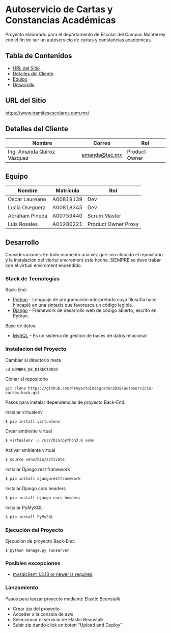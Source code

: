# Autoservicio de Cartas y Constancias Académicas

Proyecto elaborado para el departamento de Escolar del Campus Monterrey con el fin de ser un autoservicio de cartas y constancias académicas.

## Tabla de Contenidos
* [URL del Sitio](#URL-del-Sitio)
* [Detalles del Cliente](#Detalles-del-Cliente)
* [Equipo](#Equipo)
* [Desarrollo](#Desarrollo)

## URL del Sitio
https://www.tramitesescolares.com.mx/

## Detalles del Cliente
Nombre | Correo | Rol
------ | ------ | ---
Ing. Amanda Quiroz Vázquez | amanda@tec.mx | Product Owner

## Equipo
Nombre | Matrícula | Rol
------ | --------- | ---
Oscar Laureano | A00819139 | Dev
Lucía Oseguera | A00818345 | Dev
Abraham Pineda | A00759440 | Scrum Master
Luis Rosales   | A01280221 | Product Owner Proxy

## Desarrollo

Consideraciones: En todo momento una vez que sea clonado el repositorio y la instalacion del viertul enviroment este hecha. SIEMPRE se deve trabar con el virtual enviroment encendido.

### Stack de Tecnologías

Back-End:
* [Python](https://www.python.org) - Lenguaje de programación interpretado cuya filosofía hace hincapié en una sintaxis que favorezca un código legible.
* [Django](https://www.djangoproject.com) - Framework de desarrollo web de código abierto, escrito en Python.

Base de datos:
* [MySQL](https://www.mysql.com) - Es un sistema de gestión de bases de datos relacional 

### Instalacion del Proyecto

Cambiar al directorio meta
```
cd NOMBRE_DE_DIRECTORIO
```

Clonar el repositorio
```
git clone https://github.com/ProyectoIntegrador2018/autoservicio-cartas-back.git
```

Pasos para instalar dependencias de proyecto Back-End:

Instalar virtualenv 
```sh
$ pip install virtualenv
```

Crear ambiente virtual
```sh
$ virtualenv -p /usr/bin/python3.6 venv
```

Activar ambiente virtual
```sh
$ source venv/bin/activate
```

Instalar Django rest framework
```sh
$ pip install djangorestframework
```

Instalar Django cors headers
```sh
$ pip install django-cors-headers
```

Instalar PyMySQL
```sh
$ pip install PyMySQL
```

### Ejecución del Proyecto

Ejecucion de proyecto Back-End:
```
$ python manage.py runserver
```

### Posibles excepciones

* [mysqlclient 1.3.13 or newer is required](https://stackoverflow.com/questions/55657752/django-installing-mysqlclient-error-mysqlclient-1-3-13-or-newer-is-required)

### Lanzamiento

Pasos para lanzar proyecto mediante Elastic Beanstalk

* Crear zip del proyecto
* Acceder a la consola de aws
* Seleccionar el servicio de Elastic Beanstalk
* Subir zip dando click en boton "Upload and Deploy"



